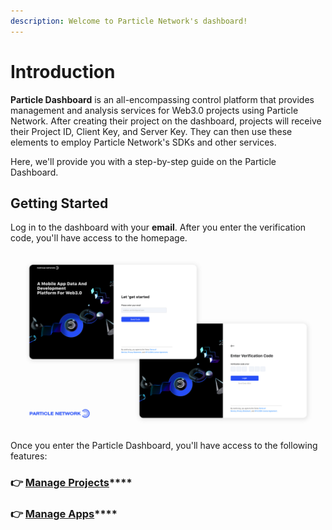 ```yaml
---
description: Welcome to Particle Network's dashboard!
---
```


# Introduction

**Particle Dashboard** is an all-encompassing control platform that provides management and analysis services for Web3.0 projects using Particle Network. After creating their project on the dashboard, projects will receive their Project ID, Client Key, and Server Key. They can then use these elements to employ Particle Network's SDKs and other services.

Here, we'll provide you with a step-by-step guide on the Particle Dashboard.

## Getting Started

Log in to the dashboard with your **email**. After you enter the verification code, you'll have access to the homepage.&#x20;

![](<../.gitbook/assets/denglu .jpg>)

Once you enter the Particle Dashboard, you'll have access to the following features:

### 👉 [**Manage Projects**](manage-projects.md)****

### 👉 [**Manage Apps**](manage-apps.md)****

